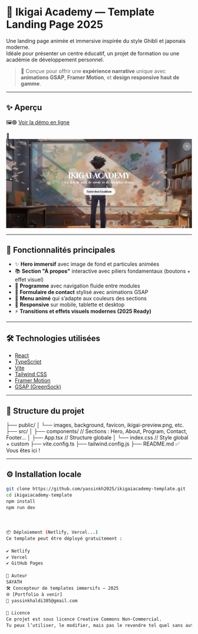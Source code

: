 # 🌸 Ikigai Academy — Template Landing Page 2025

Une landing page animée et immersive inspirée du style Ghibli et japonais moderne.  
Idéale pour présenter un centre éducatif, un projet de formation ou une académie de développement personnel.

> 🎨 Conçue pour offrir une **expérience narrative** unique avec **animations GSAP**, **Framer Motion**, et **design responsive haut de gamme**.

---

## ✨ Aperçu

🖼️🟢 [Voir la démo en ligne](https://ikagai-academy.netlify.app/)


📸 ![preview](https://github.com/yassinkh2025/ikigaiacademy-template/raw/main/public/ikigai-preview.png)

---

## 🚀 Fonctionnalités principales

- ✨ **Hero immersif** avec image de fond et particules animées
- 📚 **Section "À propos"** interactive avec piliers fondamentaux (boutons + effet visuel)
- 🧭 **Programme** avec navigation fluide entre modules
- 💌 **Formulaire de contact** stylisé avec animations GSAP
- 🎌 **Menu animé** qui s’adapte aux couleurs des sections
- 📱 **Responsive** sur mobile, tablette et desktop
- ⚡ **Transitions et effets visuels modernes (2025 Ready)**

---

## 🛠️ Technologies utilisées

- [React](https://react.dev/)
- [TypeScript](https://www.typescriptlang.org/)
- [Vite](https://vitejs.dev/)
- [Tailwind CSS](https://tailwindcss.com/)
- [Framer Motion](https://www.framer.com/motion/)
- [GSAP (GreenSock)](https://greensock.com/gsap/)

---

## 📂 Structure du projet

├── public/
│ └── images, background, favicon, ikigai-preview.png, etc.
├── src/
│ ├── components/ // Sections : Hero, About, Program, Contact, Footer...
│ ├── App.tsx // Structure globale
│ └── index.css // Style global + custom
├── vite.config.ts
├── tailwind.config.js
├── README.md ✅ Vous êtes ici !



---

## ⚙️ Installation locale

```bash
git clone https://github.com/yassinkh2025/ikigaiacademy-template.git
cd ikigaiacademy-template
npm install
npm run dev



📦 Déploiement (Netlify, Vercel...)
Ce template peut être déployé gratuitement :

✔️ Netlify
✔️ Vercel
✔️ GitHub Pages

👤 Auteur
SAYATH
🛠️ Concepteur de templates immersifs — 2025
🌐 [Portfolio à venir]
📧 yassinkhaldi385@gmail.com

📝 Licence
Ce projet est sous licence Creative Commons Non-Commercial.
Tu peux l’utiliser, le modifier, mais pas le revendre tel quel sans autorisation.

